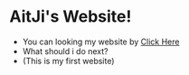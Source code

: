 # **__AitJi's Website!__**
- You can looking my website by [Click Here](https://lnwaitji.github.io/Home/)
- What should i do next?
- (This is my first website)
